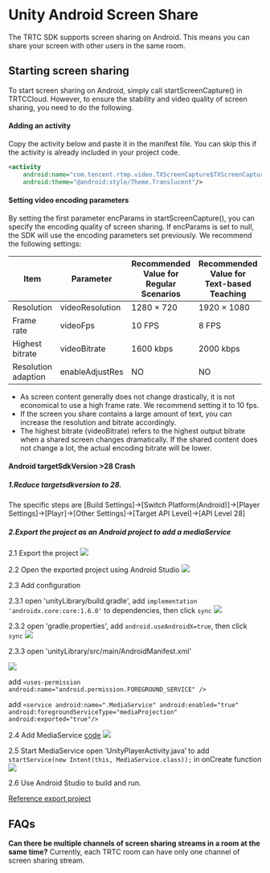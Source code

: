 # Unity Android Screen Share
The TRTC SDK supports screen sharing on Android. This means you can share your screen with other users in the same room. 

## Starting screen sharing
To start screen sharing on Android, simply call startScreenCapture() in TRTCCloud. However, to ensure the stability and video quality of screen sharing, you need to do the following.

#### Adding an activity
Copy the activity below and paste it in the manifest file. You can skip this if the activity is already included in your project code.
```xml
<activity 
    android:name="com.tencent.rtmp.video.TXScreenCapture$TXScreenCaptureAssistantActivity" 
    android:theme="@android:style/Theme.Translucent"/>
```

#### Setting video encoding parameters
By setting the first parameter encParams in startScreenCapture(), you can specify the encoding quality of screen sharing. If encParams is set to null, the SDK will use the encoding parameters set previously. We recommend the following settings:

| Item | Parameter | Recommended Value for Regular Scenarios |  Recommended Value for Text-based Teaching |
|---------|---------|---------|-----|
| Resolution | videoResolution | 1280 × 720 | 1920 × 1080 |
| Frame rate | videoFps | 10 FPS | 8 FPS |
| Highest bitrate  | videoBitrate| 1600 kbps | 2000 kbps |
| Resolution adaption | enableAdjustRes | NO | NO |

- As screen content generally does not change drastically, it is not economical to use a high frame rate. We recommend setting it to 10 fps.  
- If the screen you share contains a large amount of text, you can increase the resolution and bitrate accordingly.
- The highest bitrate (videoBitrate) refers to the highest output bitrate when a shared screen changes dramatically. If the shared content does not change a lot, the actual encoding bitrate will be lower.

#### Android targetSdkVersion >28 Crash
##### 1.Reduce targetsdkversion to 28.
The specific steps are [Build Settings]->[Switch Platform(Android)]->[Player Settings]->[Playr]->[Other Settings]->[Target API Level]->[API Level 28]

##### 2.Export the project as an Android project to add a mediaService
2.1 Export the project
![](https://imgcache.qq.com/operation/dianshi/other/export.58ce964b062e6deae7d0311465632dec2238c3b5.png)

2.2 Open the exported project using Android Studio
![](https://imgcache.qq.com/operation/dianshi/other/export2.ac1209897c49630e22fd1e679463ae339266bf0d.png)

2.3 Add configuration

2.3.1 open 'unityLibrary/build.gradle', add `implementation 'androidx.core:core:1.6.0'`  to dependencies, then click `sync`
![](https://imgcache.qq.com/operation/dianshi/other/export4.595fbaa2057f807b1d1dc086e16b837380f40c04.png)

2.3.2 open 'gradle.properties', add `android.useAndroidX=true`, then click `sync`
![](https://imgcache.qq.com/operation/dianshi/other/sync.81bcd3dfa1d70c506d962fd3ec7c7fd8da0496a1.png)

2.3.3 open 'unityLibrary/src/main/AndroidManifest.xml' 

![](https://imgcache.qq.com/operation/dianshi/other/export6.7dcf13416b75dea5dac312025ece3e59cd132b09.png)

add `<uses-permission android:name="android.permission.FOREGROUND_SERVICE" />`

add `<service
        android:name=".MediaService"
        android:enabled="true"
        android:foregroundServiceType="mediaProjection"
        android:exported="true"/>`

2.4 Add MediaService [code](https://github.com/c1avie/UnityAndroidExport/blob/main/unityLibrary/src/main/java/com/unity3d/player/MediaService.java)
![](https://imgcache.qq.com/operation/dianshi/other/export5.4a0d024b07f95672b9f0b4dfae7ca47d04df61f8.png)

2.5 Start MediaService
open ‘UnityPlayerActivity.java’ to add `startService(new Intent(this, MediaService.class));` in onCreate function
![](https://imgcache.qq.com/operation/dianshi/other/export7.f50b35b716dfb013fe81576016ac09df505ec745.png)

2.6 Use Android Studio to build and run.

[Reference export project](https://github.com/c1avie/UnityAndroidExport)

## FAQs
 **Can there be multiple channels of screen sharing streams in a room at the same time?**
Currently, each TRTC room can have only one channel of screen sharing stream.
